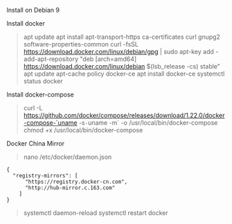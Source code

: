 Install on Debian 9  

Install docker  

> apt update
> apt install apt-transport-https ca-certificates curl gnupg2 software-properties-common
> curl -fsSL https://download.docker.com/linux/debian/gpg | sudo apt-key add -
> add-apt-repository "deb [arch=amd64] https://download.docker.com/linux/debian $(lsb_release -cs) stable"
> apt update
> apt-cache policy docker-ce
> apt install docker-ce
> systemctl status docker

Install docker-compose  

> curl -L https://github.com/docker/compose/releases/download/1.22.0/docker-compose-`uname -s`-`uname -m` -o /usr/local/bin/docker-compose
> chmod +x /usr/local/bin/docker-compose

Docker China Mirror  

> nano /etc/docker/daemon.json

```
{
  "registry-mirrors": [
      "https://registry.docker-cn.com",
      "http://hub-mirror.c.163.com"
    ]
}
```

> systemctl daemon-reload
> systemctl restart docker